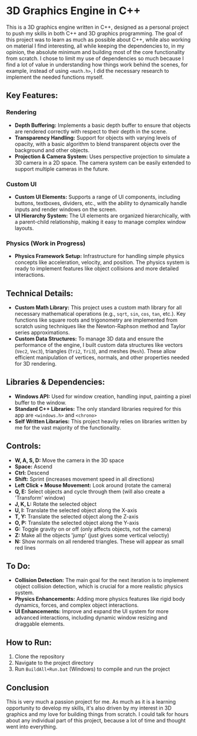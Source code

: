# 3D Graphics Engine in C++

This is a 3D graphics engine written in C++, designed as a personal project to push my skills in both C++ and 3D graphics programming. The goal of this project was to learn as much as possible about C++, while also working on material I find interesting, all while keeping the dependencies to, in my opinion, the absolute minimum and building most of the core functionality from scratch. I chose to limit my use of dependencies so much because I find a lot of value in understanding how things work behind the scenes, for example, instead of using `<math.h>`, I did the necessary research to implement the needed functions myself.

## Key Features:

### Rendering
- **Depth Buffering:** Implements a basic depth buffer to ensure that objects are rendered correctly with respect to their depth in the scene.
- **Transparency Handling:** Support for objects with varying levels of opacity, with a basic algorithm to blend transparent objects over the background and other objects.
- **Projection & Camera System:** Uses perspective projection to simulate a 3D camera in a 2D space. The camera system can be easily extended to support multiple cameras in the future.

### Custom UI
- **Custom UI Elements:** Supports a range of UI components, including buttons, textboxes, dividers, etc., with the ability to dynamically handle inputs and render windows on the screen.
- **UI Hierarchy System:** The UI elements are organized hierarchically, with a parent-child relationship, making it easy to manage complex window layouts.

### Physics (Work in Progress)
- **Physics Framework Setup:** Infrastructure for handling simple physics concepts like acceleration, velocity, and position. The physics system is ready to implement features like object collisions and more detailed interactions.

## Technical Details:

- **Custom Math Library:** This project uses a custom math library for all necessary mathematical operations (e.g., `sqrt`, `sin`, `cos`, `tan`, etc.). Key functions like square roots and trigonometry are implemented from scratch using techniques like the Newton-Raphson method and Taylor series approximations.
- **Custom Data Structures:** To manage 3D data and ensure the performance of the engine, I built custom data structures like vectors (`Vec2`, `Vec3`), triangles (`Tri2`, `Tri3`), and meshes (`Mesh`). These allow efficient manipulation of vertices, normals, and other properties needed for 3D rendering.

## Libraries & Dependencies:
- **Windows API:** Used for window creation, handling input, painting a pixel buffer to the window.
- **Standard C++ Libraries:** The only standard libraries required for this app are `<windows.h>` and `<chrono>`
- **Self Written Libraries:** This project heavily relies on libraries written by me for the vast majority of the functionality.

## Controls:
- **W, A, S, D:** Move the camera in the 3D space
- **Space:** Ascend
- **Ctrl:** Descend
- **Shift:** Sprint (increases movement speed in all directions)
- **Left Click + Mouse Movement:** Look around (rotate the camera)
- **Q, E:** Select objects and cycle through them (will also create a 'Transform' window)
- **J, K, L:** Rotate the selected object
- **U, I:** Translate the selected object along the X-axis
- **T, Y:** Translate the selected object along the Z-axis
- **O, P:** Translate the selected object along the Y-axis
- **G:** Toggle gravity on or off (only affects objects, not the camera)
- **Z:** Make all the objects 'jump' (just gives some vertical veloctiy)
- **N:** Show normals on all rendered triangles. These will appear as small red lines

## To Do:
- **Collision Detection:** The main goal for the next iteration is to implement object collision detection, which is crucial for a more realistic physics system.
- **Physics Enhancements:** Adding more physics features like rigid body dynamics, forces, and complex object interactions.
- **UI Enhancements:** Improve and expand the UI system for more advanced interactions, including dynamic window resizing and draggable elements.

## How to Run:
1. Clone the repository
2. Navigate to the project directory
3. Run `BuildAll+Run.bat` (Windows) to compile and run the project

## Conclusion
This is very much a passion project for me. As much as it is a learning opportunity to develop my skills, it's also driven by my interest in 3D graphics and my love for building things from scratch. I could talk for hours about any individual part of this project, because a lot of time and thought went into everything.
